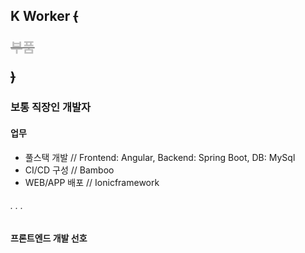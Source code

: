 K Worker ~~(<p style="color:gray; opacity: 0.5;">부품</p>)~~
----------------------------
### 보통 직장인 개발자

#### 업무
 - 풀스택 개발 // Frontend: Angular, Backend: Spring Boot, DB: MySql
 - CI/CD 구성 // Bamboo
 - WEB/APP 배포 // Ionicframework

###### . . .

#### 프론트엔드 개발 선호